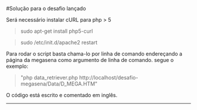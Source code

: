 #Solução para o desafio lançado

Será necessário instalar cURL para php > 5

>sudo apt-get install php5-curl

>sudo /etc/init.d/apache2 restart


Para rodar o script basta chama-lo por linha de comando endereçando a página da megasena como argumento de linha de comando.
segue o exemplo:

>"php data_retriever.php http://localhost/desafio-megasena/Data/D_MEGA.HTM"


O código está escrito e comentado em inglês.



-------------------------------------------------------------------------------------------------------------------------------

